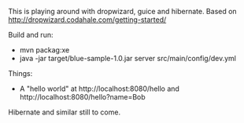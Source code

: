 
This is playing around with dropwizard, guice and hibernate.  Based on http://dropwizard.codahale.com/getting-started/

Build and run:

 * mvn packag:xe
 * java -jar target/blue-sample-1.0.jar server src/main/config/dev.yml 
   
Things: 
 * A "hello world" at http://localhost:8080/hello and http://localhost:8080/hello?name=Bob 

Hibernate and similar still to come.

